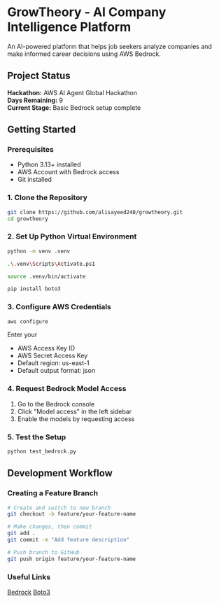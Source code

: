 # GrowTheory - AI Company Intelligence Platform

An AI-powered platform that helps job seekers analyze companies and make informed career decisions using AWS Bedrock.

## Project Status

**Hackathon:** AWS AI Agent Global Hackathon  
**Days Remaining:** 9  
**Current Stage:** Basic Bedrock setup complete

## Getting Started

### Prerequisites
- Python 3.13+ installed
- AWS Account with Bedrock access
- Git installed

### 1. Clone the Repository
```bash
git clone https://github.com/alisayeed248/growtheory.git
cd growtheory
```

### 2. Set Up Python Virtual Environment
```bash
python -m venv .venv

.\.venv\Scripts\Activate.ps1

source .venv/bin/activate

pip install boto3
```

### 3. Configure AWS Credentials
```bash
aws configure
```

Enter your 
- AWS Access Key ID
- AWS Secret Access Key
- Default region: us-east-1
- Default output format: json

### 4. Request Bedrock Model Access
1. Go to the Bedrock console
2. Click "Model access" in the left sidebar
3. Enable the models by requesting access


### 5. Test the Setup 
```bash
python test_bedrock.py
```

## Development Workflow

### Creating a Feature Branch
```bash
# Create and switch to new branch
git checkout -b feature/your-feature-name

# Make changes, then commit
git add .
git commit -m "Add feature description"

# Push branch to GitHub
git push origin feature/your-feature-name
```

### Useful Links
[Bedrock](https://docs.aws.amazon.com/bedrock/)
[Boto3](https://boto3.amazonaws.com/v1/documentation/api/latest/reference/services/bedrock-runtime.html)
